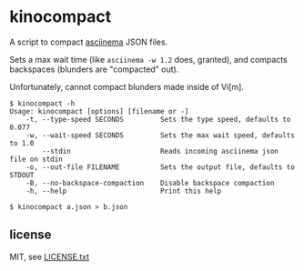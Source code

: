 
# kinocompact

A script to compact [asciinema](https://asciinema.org) JSON files.

Sets a max wait time (like `asciinema -w 1.2` does, granted), and compacts backspaces (blunders are "compacted" out).

Unfortunately, cannot compact blunders made inside of Vi\[m\].

```
$ kinocompact -h
Usage: kinocompact [options] [filename or -]
    -t, --type-speed SECONDS         Sets the type speed, defaults to 0.077
    -w, --wait-speed SECONDS         Sets the max wait speed, defaults to 1.0
        --stdin                      Reads incoming asciinema json file on stdin
    -o, --out-file FILENAME          Sets the output file, defaults to STDOUT
    -B, --no-backspace-compaction    Disable backspace compaction
    -h, --help                       Print this help
```

```
$ kinocompact a.json > b.json
```

## license

MIT, see [LICENSE.txt](LICENSE.txt)

